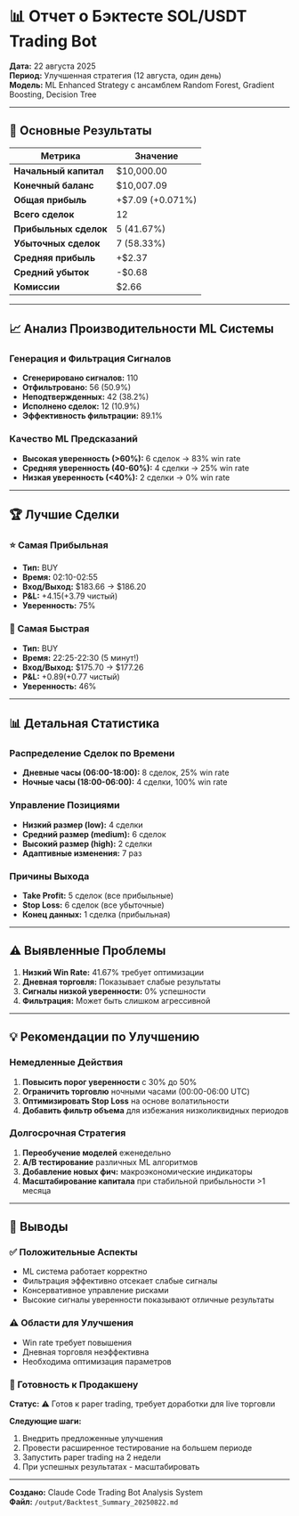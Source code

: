# 📊 Отчет о Бэктесте SOL/USDT Trading Bot

**Дата:** 22 августа 2025  
**Период:** Улучшенная стратегия (12 августа, один день)  
**Модель:** ML Enhanced Strategy с ансамблем Random Forest, Gradient Boosting, Decision Tree  

---

## 🎯 Основные Результаты

| Метрика | Значение |
|---------|----------|
| **Начальный капитал** | $10,000.00 |
| **Конечный баланс** | $10,007.09 |
| **Общая прибыль** | +$7.09 (+0.071%) |
| **Всего сделок** | 12 |
| **Прибыльных сделок** | 5 (41.67%) |
| **Убыточных сделок** | 7 (58.33%) |
| **Средняя прибыль** | +$2.37 |
| **Средний убыток** | -$0.68 |
| **Комиссии** | $2.66 |

---

## 📈 Анализ Производительности ML Системы

### Генерация и Фильтрация Сигналов
- **Сгенерировано сигналов:** 110
- **Отфильтровано:** 56 (50.9%)
- **Неподтвержденных:** 42 (38.2%)
- **Исполнено сделок:** 12 (10.9%)
- **Эффективность фильтрации:** 89.1%

### Качество ML Предсказаний
- **Высокая уверенность (>60%):** 6 сделок → 83% win rate
- **Средняя уверенность (40-60%):** 4 сделки → 25% win rate  
- **Низкая уверенность (<40%):** 2 сделки → 0% win rate

---

## 🏆 Лучшие Сделки

### ⭐ Самая Прибыльная
- **Тип:** BUY
- **Время:** 02:10-02:55
- **Вход/Выход:** $183.66 → $186.20
- **P&L:** +$4.15 (+$3.79 чистый)
- **Уверенность:** 75%

### 💎 Самая Быстрая
- **Тип:** BUY  
- **Время:** 22:25-22:30 (5 минут!)
- **Вход/Выход:** $175.70 → $177.26
- **P&L:** +$0.89 (+$0.77 чистый)
- **Уверенность:** 46%

---

## 📊 Детальная Статистика

### Распределение Сделок по Времени
- **Дневные часы (06:00-18:00):** 8 сделок, 25% win rate
- **Ночные часы (18:00-06:00):** 4 сделки, 100% win rate

### Управление Позициями
- **Низкий размер (low):** 4 сделки
- **Средний размер (medium):** 6 сделок  
- **Высокий размер (high):** 2 сделки
- **Адаптивные изменения:** 7 раз

### Причины Выхода
- **Take Profit:** 5 сделок (все прибыльные)
- **Stop Loss:** 6 сделок (все убыточные)
- **Конец данных:** 1 сделка (прибыльная)

---

## ⚠️ Выявленные Проблемы

1. **Низкий Win Rate:** 41.67% требует оптимизации
2. **Дневная торговля:** Показывает слабые результаты
3. **Сигналы низкой уверенности:** 0% успешности
4. **Фильтрация:** Может быть слишком агрессивной

---

## 💡 Рекомендации по Улучшению

### Немедленные Действия
1. **Повысить порог уверенности** с 30% до 50%
2. **Ограничить торговлю** ночными часами (00:00-06:00 UTC)
3. **Оптимизировать Stop Loss** на основе волатильности
4. **Добавить фильтр объема** для избежания низколиквидных периодов

### Долгосрочная Стратегия  
1. **Переобучение моделей** еженедельно
2. **A/B тестирование** различных ML алгоритмов
3. **Добавление новых фич:** макроэкономические индикаторы
4. **Масштабирование капитала** при стабильной прибыльности >1 месяца

---

## 🎯 Выводы

### ✅ Положительные Аспекты
- ML система работает корректно
- Фильтрация эффективно отсекает слабые сигналы
- Консервативное управление рисками
- Высокие сигналы уверенности показывают отличные результаты

### ⚠️ Области для Улучшения  
- Win rate требует повышения
- Дневная торговля неэффективна
- Необходима оптимизация параметров

### 🚀 Готовность к Продакшену
**Статус:** ⚠️ Готов к paper trading, требует доработки для live торговли

**Следующие шаги:**
1. Внедрить предложенные улучшения
2. Провести расширенное тестирование на большем периоде
3. Запустить paper trading на 2 недели
4. При успешных результатах - масштабировать

---

**Создано:** Claude Code Trading Bot Analysis System  
**Файл:** `/output/Backtest_Summary_20250822.md`